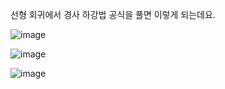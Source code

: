 선형 회귀에서 경사 하강법 공식을 풀면 이렇게 되는데요.

![image](https://user-images.githubusercontent.com/64893709/116810929-7232e100-ab81-11eb-9bef-637f3662497b.png)

![image](https://user-images.githubusercontent.com/64893709/116810934-7bbc4900-ab81-11eb-9d4f-d003546561f3.png)

![image](https://user-images.githubusercontent.com/64893709/116810939-7fe86680-ab81-11eb-91cf-7e00dc1b981c.png)
